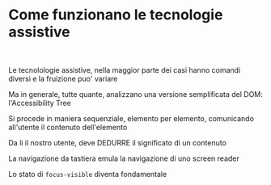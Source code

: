 <h1 class="title">
Come funzionano le tecnologie assistive
</h1>

<br>

<v-clicks>

Le tecnolologie assistive, nella maggior parte dei casi hanno comandi diversi e la fruizione puo' variare

Ma in generale, tutte quante, analizzano una versione semplificata del DOM: l'Accessibility Tree

Si procede in maniera sequenziale, elemento per elemento, comunicando all'utente il contenuto dell'elemento

Da li il nostro utente, deve DEDURRE il significato di un contenuto

La navigazione da tastiera emula la navigazione di uno screen reader

Lo stato di `focus-visible` diventa fondamentale

</v-clicks>
